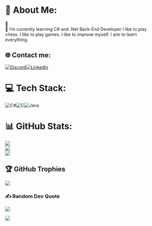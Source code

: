 
# 💫 About Me:
🔭    <br>🌱 I’m currently learning C# and .Net Back-End Developer
I like to play chess. I like to play games. I like to improve myself. I aim to learn everything.


## 🌐 Contact me:
[![Discord](https://img.shields.io/badge/Discord-%237289DA.svg?logo=discord&logoColor=white)](https://discord.com/channels/S%C3%BCleyman#9501)[![LinkedIn](https://img.shields.io/badge/LinkedIn-%230077B5.svg?logo=linkedin&logoColor=white)](https://www.linkedin.com/in/s%C3%BCleyman-aslan-763504217/) 

# 💻 Tech Stack:
![C#](https://img.shields.io/badge/c%23-%23239120.svg?style=for-the-badge&logo=c-sharp&logoColor=white)![C](https://img.shields.io/badge/c-%2300599C.svg?style=for-the-badge&logo=c&logoColor=white)![Java](https://img.shields.io/badge/java-%23ED8B00.svg?style=for-the-badge&logo=java&logoColor=white)

# 📊 GitHub Stats:
![](https://github-readme-stats.vercel.app/api?username=SAslan8006&theme=radical&hide_border=false&include_all_commits=true&count_private=true)<br/>
![](https://github-readme-streak-stats.herokuapp.com/?user=SAslan8006&theme=radical&hide_border=false)<br/>
![](https://github-readme-stats.vercel.app/api/top-langs/?username=SAslan8006&theme=radical&hide_border=false&include_all_commits=true&count_private=true&layout=compact)

## 🏆 GitHub Trophies
![](https://github-profile-trophy.vercel.app/?username=SAslan8006&theme=radical&no-frame=false&no-bg=false&margin-w=4)

### ✍️ Random Dev Quote
![](https://quotes-github-readme.vercel.app/api?type=vetical&theme=radical)


[![](https://visitcount.itsvg.in/api?id=SAslan8006&icon=0&color=1)](https://visitcount.itsvg.in)
